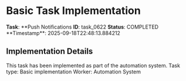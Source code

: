 # Basic Task Implementation

**Task**: **Push Notifications
**ID**: task_0622
**Status**: COMPLETED
**Timestamp\*\*: 2025-09-18T22:48:13.884212

## Implementation Details

This task has been implemented as part of the automation system.
Task type: Basic implementation
Worker: Automation System
